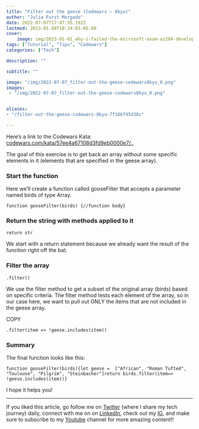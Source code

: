 ```yaml
---
title: "Filter out the geese (Codewars — 8kyu)"
author: "Julia Furst Morgado"
date: 2022-07-07T17:47:55.192Z
lastmod: 2023-01-08T10:34:03-05:00
cover:
    image: img/2023-01-01_why-i-failed-the-microsoft-exam-az204-developing-solutions-for-microsoft-azure_0.png
tags: ["Tutorial", "Tips", "Codewars"]
categories: ["Tech"]

description: ""

subtitle: ""

image: "/img/2022-07-07_filter-out-the-geese-codewars8kyu_0.png" 
images:
 - "/img/2022-07-07_filter-out-the-geese-codewars8kyu_0.png"


aliases:
- "/filter-out-the-geese-codewars-8kyu-7f166f95d38c"

---
```


Here’s a link to the Codewars Kata: [codewars.com/kata/57ee4a67108d3fd9eb0000e7/..](https://www.codewars.com/kata/57ee4a67108d3fd9eb0000e7/javascript)

The goal of this exercise is to get back an array without some specific elements in it (elements that are specified in the geese array).

### Start the function

Here we’ll create a function called gooseFilter that accepts a parameter named birds of type Array.

```
function gooseFilter(birds) {//function body}
```

### Return the string with methods applied to it

```
return str
```

We start with a return statement because we already want the result of the function right off the bat.

### Filter the array

```
.filter()
```

We use the filter method to get a subset of the original array (birds) based on specific criteria. The filter method tests each element of the array, so in our case here, we want to pull out ONLY the items that are not included in the geese array.

COPY

```
.filter(item => !geese.includes(item))
```

### Summary

The final function looks like this:

```
function gooseFilter(birds){let geese =  ["African", "Roman Tufted", "Toulouse", "Pilgrim", "Steinbacher"]return birds.filter(item=> !geese.includes(item))}
```

I hope it helps you!

***
If you liked this article, go follow me on [Twitter](https://twitter.com/juliafmorgado) (where I share my tech journey) daily, connect with me on on [LinkedIn](https://www.linkedin.com/in/juliafmorgado/), check out my [IG](https://www.instagram.com/juliafmorgado/), and make sure to subscribe to my [Youtube](https://www.youtube.com/c/JuliaFMorgado) channel for more amazing content!!